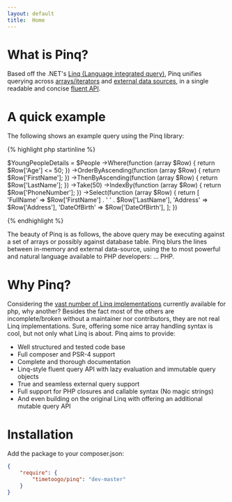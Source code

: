 ```yaml
---
layout: default
title:  Home
---
```

                
What is Pinq?
=============
Based off the .NET's [Linq (Language integrated query)](http://msdn.microsoft.com/en-us/library/bb397926.aspx), 
Pinq unifies querying across [arrays/iterators](examples.html) and [external data sources](query-provider.html), 
in a single readable and concise [fluent API](api.html).

A quick example
===============

The following shows an example query using the Pinq library:

{% highlight php startinline %}

$YoungPeopleDetails = $People
        ->Where(function (array $Row) { return $Row['Age'] <= 50; })
        ->OrderByAscending(function (array $Row) { return $Row['FirstName']; })
        ->ThenByAscending(function (array $Row) { return $Row['LastName']; })
        ->Take(50)
        ->IndexBy(function (array $Row) { return $Row['PhoneNumber']; })
        ->Select(function (array $Row) { 
            return [
                'FullName' => $Row['FirstName'] . ' ' . $Row['LastName'],
                'Address' => $Row['Address'],
                'DateOfBirth' => $Row['DateOfBirth'],
            ]; 
        })

{% endhighlight %}

The beauty of Pinq is as follows, the above query may be executing against a set of arrays or
possibly against database table. Pinq blurs the lines between in-memory and external data-source,
using the to most powerful and natural language available to PHP developers: ... PHP.

Why Pinq?
=========

Considering the <a href="https://github.com/search?q=php+linq&type=Repositories&ref=searchresults" target="_blank">vast number of Linq implementations</a> 
currently available for php, why another?
Besides the fact most of the others are incomplete/broken without a maintainer 
nor contributors, they are not real Linq implementations. Sure, offering some nice array handling 
syntax is cool, but not only what Linq is about. Pinq aims to provide:

 - Well structured and tested code base
 - Full composer and PSR-4 support
 - Complete and thorough documentation
 - Linq-style fluent query API with lazy evaluation and immutable query objects
 - True and seamless external query support
 - Full support for PHP closures and callable syntax (No magic strings)
 - And even building on the original Linq with offering an additional mutable query API


Installation
============
Add the package to your composer.json:

```json
{
    "require": {
        "timetoogo/pinq": "dev-master"
    }
}
```